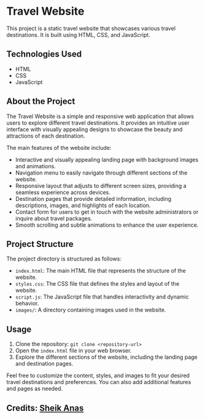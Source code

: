 # Travel Website

This project is a static travel website that showcases various travel destinations. It is built using HTML, CSS, and JavaScript.

## Technologies Used

- HTML
- CSS
- JavaScript

## About the Project

The Travel Website is a simple and responsive web application that allows users to explore different travel destinations. It provides an intuitive user interface with visually appealing designs to showcase the beauty and attractions of each destination.

The main features of the website include:

- Interactive and visually appealing landing page with background images and animations.
- Navigation menu to easily navigate through different sections of the website.
- Responsive layout that adjusts to different screen sizes, providing a seamless experience across devices.
- Destination pages that provide detailed information, including descriptions, images, and highlights of each location.
- Contact form for users to get in touch with the website administrators or inquire about travel packages.
- Smooth scrolling and subtle animations to enhance the user experience.

## Project Structure

The project directory is structured as follows:

- `index.html`: The main HTML file that represents the structure of the website.
- `styles.css`: The CSS file that defines the styles and layout of the website.
- `script.js`: The JavaScript file that handles interactivity and dynamic behavior.
- `images/`: A directory containing images used in the website.

## Usage

1. Clone the repository: `git clone <repository-url>`
2. Open the `index.html` file in your web browser.
3. Explore the different sections of the website, including the landing page and destination pages.

Feel free to customize the content, styles, and images to fit your desired travel destinations and preferences. You can also add additional features and pages as needed.

## Credits: [Sheik Anas](https://www.youtube.com/@MrWebDesignerAnas)

